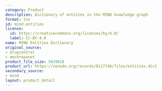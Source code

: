 ```yaml
---
category: Product
description: Dictionary of entities in the MIND knowledge graph
format: tsv
id: mind.entities
license:
  id: https://creativecommons.org/licenses/by/4.0/
  label: CC-BY-4.0
name: MIND Entities Dictionary
original_source:
- drugcentral
- mechreponet
product_file_size: 5629618
product_url: https://zenodo.org/records/8117748/files/entities.dict
secondary_source:
- mind
layout: product_detail
---
```


